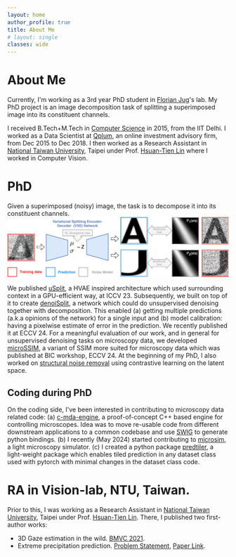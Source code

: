 ```yaml
---
layout: home
author_profile: true
title: About Me
# layout: single
classes: wide
---
```

# About Me
Currently, I'm working as a 3rd year PhD student in [Florian Jug](https://humantechnopole.it/en/people/florian-jug/)'s lab. 
My PhD project is an image decomposition task of splitting a superimposed image into its constituent channels. 

I received B.Tech+M.Tech in [Computer Science](https://www.cse.iitd.ernet.in/) in 2015, from the IIT Delhi. 
I worked as a Data Scientist at [Qplum](https://attck.com/work/qplum/),  an online investment advisory firm, from Dec 2015 to Dec 2018.
I then worked as a Research Assistant in [National Taiwan University](https://www.ntu.edu.tw/english/), Taipei under Prof. [Hsuan-Tien Lin](https://www.csie.ntu.edu.tw/~htlin/) where I worked in Computer Vision.

# PhD
Given a superimposed (noisy) image, the task is to decompose it into its constituent channels.
<img src="assets/images/usplit_teaser.png" alt="drawing" class="center" width="800px" height="auto"
title="Splitting: An image decomposition task"/>

We published [uSplit](https://ashesh-0.github.io/uSplit/), a HVAE inspired architecture which used surrounding context in a GPU-efficient way, at ICCV 23. Subsequently, we built on top of it to create [denoiSplit](https://arxiv.org/abs/2403.11854), a network which could do unsupervised denoising together with decomposition.
This enabled (a) getting multiple predictions (a.k.a opinions of the network) for a single input and (b) model calibration: having a pixelwise estimate of error in the prediction. 
We recently published it at ECCV 24.
For a meaningful evaluation of our work, and in general for unsupervised denoising tasks on microscopy data, we developed [microSSIM](https://ashesh-0.github.io/MicroSSIM/), a variant of SSIM more suited for microscopy data which was published at BIC workshop, ECCV 24. 
At the beginning of my PhD, I also worked on [structural noise removal](/structural_noise_removal/) using contrastive learning on the latent space.


## Coding during PhD
On the coding side, I've been interested in contributing to microscopy data related code: (a) [c-mda-engine](https://github.com/pymmcore-plus/c-mda-engine), a proof-of-concept C++ based engine for controlling microscopes. Idea was to move re-usable code from different downstream applications to a common codebase and use [SWIG](https://www.swig.org/Doc1.3/Python.html) to generate python bindings. (b) I recently (May 2024) started contributing to [microsim](https://github.com/ashesh-0/microsim), a light microscopy simulator. (c) I created a python package [predtiler](https://pypi.org/project/predtiler/), a light-weight package which enables tiled prediction in any dataset class used with pytorch with minimal changes in the dataset class code.

# RA in Vision-lab, NTU, Taiwan.
Prior to this, I was working as a Research Assistant in [National Taiwan University](https://www.ntu.edu.tw/english/), Taipei under Prof. [Hsuan-Tien Lin](https://www.csie.ntu.edu.tw/~htlin/). There, I published two first-author works:
* 3D Gaze estimation in the wild. [BMVC 2021](https://www.bmvc2021-virtualconference.com/conference/papers/paper_0643.html).
* Extreme precipitation prediction. [Problem Statement](/extreme_rainfall/), [Paper Link](https://journals.ametsoc.org/view/journals/aies/1/3/AIES-D-21-0005.1.xml).

